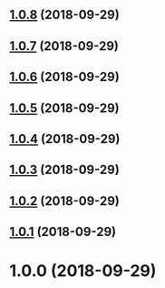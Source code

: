 ## [1.0.8](https://github.com/Roms1383/mesg-pusher/compare/v1.0.7...v1.0.8) (2018-09-29)

## [1.0.7](https://github.com/Roms1383/mesg-pusher/compare/v1.0.6...v1.0.7) (2018-09-29)

## [1.0.6](https://github.com/Roms1383/mesg-pusher/compare/v1.0.5...v1.0.6) (2018-09-29)

## [1.0.5](https://github.com/Roms1383/mesg-pusher/compare/v1.0.4...v1.0.5) (2018-09-29)

## [1.0.4](https://github.com/Roms1383/mesg-pusher/compare/v1.0.3...v1.0.4) (2018-09-29)

## [1.0.3](https://github.com/Roms1383/mesg-pusher/compare/v1.0.2...v1.0.3) (2018-09-29)

## [1.0.2](https://github.com/Roms1383/mesg-pusher/compare/v1.0.1...v1.0.2) (2018-09-29)

## [1.0.1](https://github.com/Roms1383/mesg-pusher/compare/v1.0.0...v1.0.1) (2018-09-29)

# 1.0.0 (2018-09-29)

